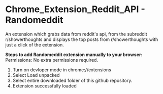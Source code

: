 # Chrome_Extension_Reddit_API - Randomeddit
An extension which grabs data from reddit's api, from the subreddit r/showerthoughts and displays the top posts from r/showerthoughts with just a click of the extension.

**Steps to add Randomeddit extension manually to your browser:**
Permissions: No extra permissions required.

1. Turn on devloper mode in chrome://extensions
2. Select Load unpacked
3. Select entire downloaded folder of this github repository.
4. Extension successfully loaded

